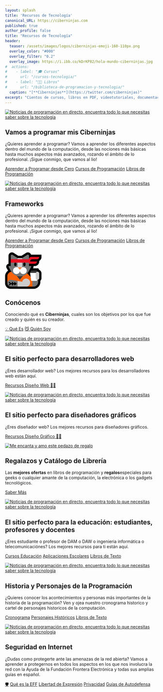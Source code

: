 ```yaml
---
layout: splash
title: 'Recursos de Tecnología'
canonical_URL: https://ciberninjas.com
published: true
author_profile: false
title: "Recursos de Tecnología"
header:
  teaser: /assets/images/logos/ciberninjas-emoji-160-110px.png
  overlay_color: "#000"
  overlay_filter: "0.2"
  overlay_image: https://i.ibb.co/kDrKP82/hola-mundo-ciberninjas.jpg
#  actions:
#    - label: "🎓 Cursos"
#      url: "/cursos-tecnologia/"
#    - label: "👨‍💻 Libros"
#      url: "/biblioteca-de-programacion-y-tecnologia/"
  caption: "[**Ciberninjas**](https://twitter.com/ciberninjas)"
excerpt: "Cientos de cursos, libros en PDF, videotutoriales, documentación, artículos, software y mucho más.."
---
```


<!-- CAJA 1 -->
<div class="feature__wrapper">
<div class="feature__item--left">
    <div class="archive__item">
        <div class="archive__item-teaser">
            <a href="/directo/" title="Recursos para desarrolladores web y diseñadores gráficos"><img src="https://media0.giphy.com/media/cpszGUjwmcIU0/giphy.gif?cid=790b761162fc703962d731cc93ed70c9686c7ea95827a03f&rid=giphy.gif" alt="Noticias de programación en directo, encuentra todo lo que necesitas saber sobre la tecnología"></a>
        </div>
        <div class="archive__item-body">
            <h2 class="archive__item-title">Vamos a programar mis Ciberninjas</h2>
            <div class="archive__item-excerpt">
                <p>¿Quieres aprender a programar? Vamos a aprender los diferentes aspectos dentro del mundo de la computación, desde las nociones más básicas hasta muchos aspectos más avanzados, rozando el ámbito de lo profesional. ¡Sigue conmigo, que vamos al lio!</p>
            </div>
            <p><a href="/programar/" title="Las noticias en directo sobre desarrolladores web y programación y diseño gráfico y videojuegos" class="btn btn--primary btn--large">Aprender a Programar desde Cero</a> <a href="https://ouo.io/S4XkQc" title="Las noticias en directo sobre desarrolladores web y programación y diseño gráfico y videojuegos" class="btn btn--inverse btn--large">Cursos de Programación</a> <a href="https://ouo.io/WPYmyR" class="btn btn--inverse btn--large">Libros de Programación</a></p>
        </div>
    </div>
</div>
</div>
<!-- CAJA 2 -->
<div class="feature__wrapper">
<div class="feature__item--left">
    <div class="archive__item">
        <div class="archive__item-teaser">
            <a href="/directo/" title="Recursos para desarrolladores web y diseñadores gráficos"><img src="https://media0.giphy.com/media/cpszGUjwmcIU0/giphy.gif?cid=790b761162fc703962d731cc93ed70c9686c7ea95827a03f&rid=giphy.gif" alt="Noticias de programación en directo, encuentra todo lo que necesitas saber sobre la tecnología"></a>
        </div>
        <div class="archive__item-body">
            <h2 class="archive__item-title">Frameworks</h2>
            <div class="archive__item-excerpt">
                <p>¿Quieres aprender a programar? Vamos a aprender los diferentes aspectos dentro del mundo de la computación, desde las nociones más básicas hasta muchos aspectos más avanzados, rozando el ámbito de lo profesional. ¡Sigue conmigo, que vamos al lio!</p>
            </div>
            <p><a href="/programar/" title="Las noticias en directo sobre desarrolladores web y programación y diseño gráfico y videojuegos" class="btn btn--primary btn--large">Aprender a Programar desde Cero</a> <a href="https://ouo.io/S4XkQc" title="Las noticias en directo sobre desarrolladores web y programación y diseño gráfico y videojuegos" class="btn btn--inverse btn--large">Cursos de Programación</a> <a href="https://ouo.io/WPYmyR" class="btn btn--inverse btn--large">Libros de Programación</a></p>
        </div>
    </div>
</div>
</div>
<!-- CAJA 3 -->
<div class="feature__wrapper">
<div class="feature__item--left">
    <div class="archive__item">
        <div class="archive__item-teaser">
            <a href="/que-es-ciberninjas/" title="Qué es Ciberninjas"><img src="/assets/images/logos/ciberninjas-emoji-120px.png" alt="Conociendo que es Ciberninjas, para y porque que ha sido creado"></a>
        </div>
        <div class="archive__item-body">
            <h2 class="archive__item-title">Conócenos</h2>
            <div class="archive__item-excerpt">
                <p>Conociendo qué es <strong>Ciberninjas</strong>, cuales son los objetivos por los que fue creado y quién es su creador.</p>
            </div>
            <p><a href="/que-es-ciberninjas/" title="Qué es Ciberninjas" class="btn btn--primary btn--large">💡 Qué Es</a> <a href="/quien-soy/" class="btn btn--inverse btn--large">😼 Quién Soy</a></p>
        </div>
    </div>
</div>
</div>
<!-- CAJA 4 -->
<div class="feature__wrapper">
<div class="feature__item--left">
    <div class="archive__item">
        <div class="archive__item-teaser">
            <a href="/directo/" title="Recursos para desarrolladores web y diseñadores gráficos"><img src="https://media0.giphy.com/media/cpszGUjwmcIU0/giphy.gif?cid=790b761162fc703962d731cc93ed70c9686c7ea95827a03f&rid=giphy.gif" alt="Noticias de programación en directo, encuentra todo lo que necesitas saber sobre la tecnología"></a>
        </div>
        <div class="archive__item-body">
            <h2 class="archive__item-title">El sitio perfecto para desarrolladores web</h2>
            <div class="archive__item-excerpt">
                <p>¿Eres desarrollador web? Los mejores recursos para los desarrolladores web están aquí.</p>
            </div>
            <p><a href="/dise%C3%B1o-recursos/" title="Las noticias en directo sobre desarrolladores web y programación y diseño gráfico y videojuegos" class="btn btn--primary btn--large">Recursos Diseño Web 👨‍💻</a></p>
        </div>
    </div>
</div>
</div>
<!-- CAJA 5 -->
<div class="feature__wrapper">
<div class="feature__item--left">
    <div class="archive__item">
        <div class="archive__item-teaser">
            <a href="/directo/" title="Recursos para desarrolladores web y diseñadores gráficos"><img src="https://media0.giphy.com/media/cpszGUjwmcIU0/giphy.gif?cid=790b761162fc703962d731cc93ed70c9686c7ea95827a03f&rid=giphy.gif" alt="Noticias de programación en directo, encuentra todo lo que necesitas saber sobre la tecnología"></a>
        </div>
        <div class="archive__item-body">
            <h2 class="archive__item-title">El sitio perfecto para diseñadores gráficos</h2>
            <div class="archive__item-excerpt">
                <p>¿Eres diseñador web? Los mejores recursos para diseñadores gráficos.</p>
            </div>
            <p><a href="/diseño-recursos/" title="Las noticias en directo sobre desarrolladores web y programación y diseño gráfico y videojuegos" class="btn btn--inverse btn--large">Recursos Diseño Gráfico 👨‍🎨</a></p>
        </div>
    </div>
</div>
</div>
<!-- CAJA 6 -->
<div class="feature__wrapper">
<div class="feature__item--left">
    <div class="archive__item">
        <div class="archive__item-teaser">
            <a href="/amazon/" alt="El Regalazo del Año"><img src="https://i.ibb.co/TK5yj59/regalo-pequeno-disfrutando.gif" alt="Me encanta y amo este pedazo de regalo"></a>
        </div>
        <div class="archive__item-body">
            <h2 class="archive__item-title">Regalazos y Catálogo de Librería</h2>
            <div class="archive__item-excerpt">
                <p>Las <strong>mejores ofertas</strong> en libros de programación y <strong>regalos</strong>especiales para geeks o cualquier amante de la computación, la electrónica o los gadgets tecnológicos.</p>
            </div>
            <p><a href="/amazon/" class="btn btn--primary">Saber Más</a></p>
        </div>
    </div>
</div>
</div>
<!-- CAJA 7 -->
<div class="feature__wrapper">
<div class="feature__item--left">
    <div class="archive__item">
        <div class="archive__item-teaser">
            <a href="/directo/" title="Recursos para desarrolladores web y diseñadores gráficos"><img src="https://media0.giphy.com/media/cpszGUjwmcIU0/giphy.gif?cid=790b761162fc703962d731cc93ed70c9686c7ea95827a03f&rid=giphy.gif" alt="Noticias de programación en directo, encuentra todo lo que necesitas saber sobre la tecnología"></a>
        </div>
        <div class="archive__item-body">
            <h2 class="archive__item-title">El sitio perfecto para la educación: estudiantes, profesores y docentes</h2>
            <div class="archive__item-excerpt">
                <p>¿Eres estudiante o profesor de DAM o DAW o ingenieria informática o telecomunicaciónes? Los mejores recursos para ti están aquí.</p>
            </div>
            <p><a href="/cursos-educacion/" title="Las noticias en directo sobre desarrolladores web y programación y diseño gráfico y videojuegos" class="btn btn--primary btn--large">Cursos Educación</a> <a href="/las-mejores-aplicaciones-escolares-seguimiento-tareas/" title="Las noticias en directo sobre desarrolladores web y programación y diseño gráfico y videojuegos" class="btn btn--primary btn--large">Aplicaciones Escolares</a> <a href="/catalogo/libros-texto/" class="btn btn--inverse btn--large">Libros de Texto</a></p>
        </div>
    </div>
</div>
</div>
<!-- CAJA 8 -->
<div class="feature__wrapper">
<div class="feature__item--left">
    <div class="archive__item">
        <div class="archive__item-teaser">
            <a href="/directo/" title="Recursos para desarrolladores web y diseñadores gráficos"><img src="https://media0.giphy.com/media/cpszGUjwmcIU0/giphy.gif?cid=790b761162fc703962d731cc93ed70c9686c7ea95827a03f&rid=giphy.gif" alt="Noticias de programación en directo, encuentra todo lo que necesitas saber sobre la tecnología"></a>
        </div>
        <div class="archive__item-body">
            <h2 class="archive__item-title">Historia y Personajes de la Programación</h2>
            <div class="archive__item-excerpt">
                <p>¿Quieres conocer los acontecimientos y personas más importantes de la historia de la programación? Ven y ojea nuestro cronograma historico y cartel de personajes historicos de la computación.</p>
            </div>
            <p><a href="/historia-computadora/cronograma/" title="Las noticias en directo sobre desarrolladores web y programación y diseño gráfico y videojuegos" class="btn btn--primary btn--large">Cronograma</a> <a href="/personajes-historicos/" title="Las noticias en directo sobre desarrolladores web y programación y diseño gráfico y videojuegos" class="btn btn--primary btn--large">Personajes Históricos</a> <a href="/catalogo/libros-texto/" class="btn btn--inverse btn--large">Libros de Texto</a></p>
        </div>
    </div>
</div>
</div>
<!-- CAJA 9 -->
<div class="feature__wrapper">
<div class="feature__item--left">
    <div class="archive__item">
        <div class="archive__item-teaser">
            <a href="/directo/" title="Recursos para desarrolladores web y diseñadores gráficos"><img src="https://media0.giphy.com/media/cpszGUjwmcIU0/giphy.gif?cid=790b761162fc703962d731cc93ed70c9686c7ea95827a03f&rid=giphy.gif" alt="Noticias de programación en directo, encuentra todo lo que necesitas saber sobre la tecnología"></a>
        </div>
        <div class="archive__item-body">
            <h2 class="archive__item-title">Seguridad en Internet</h2>
            <div class="archive__item-excerpt">
                <p>¿Dudas como protegerte ante las amenazas de la red abierta? Vamos a aprender a protegernos en todos los aspectos en los que nos involucra la red con la Ayuda de la Fundación Frontera Electrónica y todas sus amplias guías en español.</p>
            </div>
            <p><a href="/eff/" title="Entra y lee todos los artículos de la Fundación Frontera Electrónica" class="btn btn--primary btn--large">🛡</a> <a href="/eff/fundacion-frontera-electronica/" title="Cono todo sobre la  EFF, la principal organización sin fines de lucro que defiende la privacidad digital, la libertad de expresión y la innovación" class="btn btn--inverse btn--large">Qué es la EFF</a> <a href="/eff/libertad-expresion/" class="btn btn--inverse btn--large">Libertad de Expresión</a> <a href="/eff/privacidad/" class="btn btn--inverse btn--large">Privacidad</a> <a href="/eff/autodefensa/" class="btn btn--inverse btn--large">Guías de Autodefensa</a></p>
        </div>
    </div>
</div>
</div>
<!-- Gráfica: https://app.flourish.studio/visualisation/1093102/edit -->